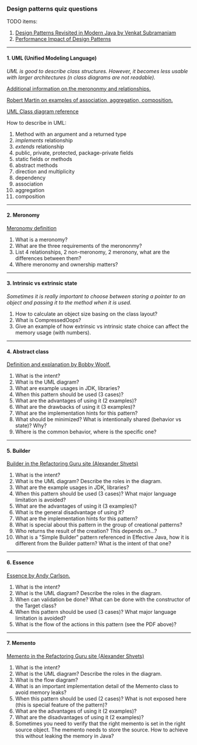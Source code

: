 ### Design patterns quiz questions

TODO items:

1. [Design Patterns Revisited in Modern Java by Venkat Subramaniam](https://www.youtube.com/watch?v=yTuwi--LFsM)
2. [Performance Impact of Design Patterns](https://www.javaspecialists.eu/archive/Issue267-Performance-Impact-of-Design-Patterns.html)

---

#### 1. UML (Unified Modeling Language)

*UML is good to describe class structures. However, it becomes less usable with larger architectures (n class diagrams are not readable).*

[Additional information on the merononmy and relationships.](https://stackoverflow.com/questions/885937/what-is-the-difference-between-association-aggregation-and-composition/34069760#34069760)

[Robert Martin on examples of association, aggregation, composition.](https://groups.google.com/g/comp.object/c/_j4g-I9jqVg/m/rouCJeVXzR4J)

[UML Class diagram reference](https://web.archive.org/web/20070103141438/http://www.objectmentor.com/resources/articles/umlClassDiagrams.pdf)

How to describe in UML:
1. Method with an argument and a returned type
2. *implements* relationship
3. *extends* relationship
4. public, private, protected, package-private fields
5. static fields or methods
6. abstract methods
7. direction and multiplicity
8. dependency
9. association
10. aggregation
11. composition

---

#### 2. Meronomy

[Meronomy definition](https://en.wikipedia.org/wiki/Meronomy)

1. What is a meronomy?
2. What are the three requirements of the merononmy?
3. List 4 relationships, 2 non-meronomy, 2 meronony, what are the differences between them?
4. Where meronomy and ownership matters?

---

#### 3. Intrinsic vs extrinsic state

*Sometimes it is really important to choose between storing a pointer to an object and passing it to the method when it is used.* 

1. How to calculate an object size basing on the class layout?
2. What is CompressedOops?
3. Give an example of how extrinsic vs intrinsic state choice can affect the memory usage (with numbers).

---

#### 4. Abstract class

[Definition and explanation by Bobby Woolf.](https://web.archive.org/web/20221015195647/https://www.javaspecialists.eu/courses/dpc/archive/AbstractClass-Woolf.pdf)

1. What is the intent?
2. What is the UML diagram?
3. What are example usages in JDK, libraries?
4. When this pattern should be used (3 cases)?
5. What are the advantages of using it (2 examples)?
6. What are the drawbacks of using it (3 examples)?
7. What are the implementation hints for this pattern?
8. What should be minimized? What is intentionally shared (behavior vs state)? Why?
9. Where is the common behavior, where is the specific one?

---

#### 5. Builder

[Builder in the Refactoring Guru site (Alexander Shvets)](https://refactoring.guru/design-patterns/builder)

1. What is the intent?
2. What is the UML diagram? Describe the roles in the diagram.
3. What are the example usages in JDK, libraries?
4. When this pattern should be used (3 cases)? What major language limitation is avoided?
5. What are the advantages of using it (3 examples)?
6. What is the general disadvantage of using it?
7. What are the implementation hints for this pattern?
8. What is special about this pattern in the group of creational patterns?
9. Who returns the result of the creation? This depends on...?
10. What is a "Simple Builder" pattern referenced in Effective Java, how it is different from the Builder pattern? What is the intent of that one?

---

#### 6. Essence

[Essence by Andy Carlson.](https://web.archive.org/web/20221016192230/https://www.javaspecialists.eu/courses/dpc/archive/Essence-Carlson.pdf)

1. What is the intent?
2. What is the UML diagram? Describe the roles in the diagram.
3. When can validation be done? What can be done with the constructor of the Target class?
4. When this pattern should be used (3 cases)? What major language limitation is avoided?
5. What is the flow of the actions in this pattern (see the PDF above)?

---

#### 7. Memento

[Memento in the Refactoring Guru site (Alexander Shvets)](https://refactoring.guru/design-patterns/memento)

1. What is the intent?
2. What is the UML diagram? Describe the roles in the diagram.
3. What is the flow diagram?
4. What is an important implementation detail of the Memento class to avoid memory leaks?
5. When this pattern should be used (2 cases)? What is not exposed here (this is special feature of the pattern)?
6. What are the advantages of using it (2 examples)?
7. What are the disadvantages of using it (2 examples)?
8. Sometimes you need to verify that the right memento is set in the right source object. The memento needs to store the source. How to achieve this without leaking the memory in Java?
